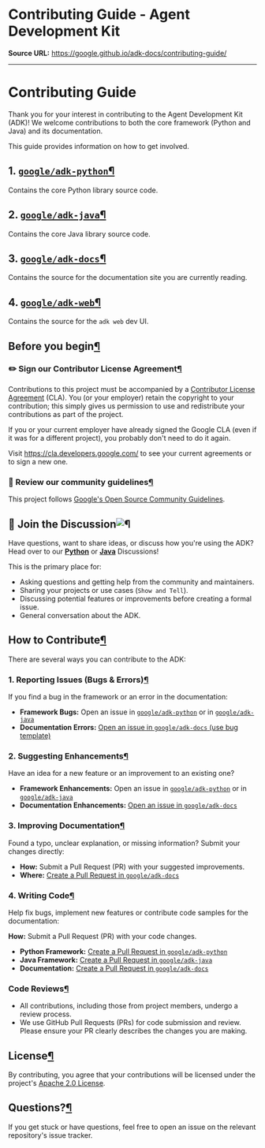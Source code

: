 # Contributing Guide - Agent Development Kit

**Source URL:** https://google.github.io/adk-docs/contributing-guide/

---

# Contributing Guide

Thank you for your interest in contributing to the Agent Development Kit (ADK)! We welcome contributions to both the core framework (Python and Java) and its documentation.

This guide provides information on how to get involved.

## 1. [`google/adk-python`](https://github.com/google/adk-python)[¶](#1-googleadk-python "Permanent link")

Contains the core Python library source code.

## 2. [`google/adk-java`](https://github.com/google/adk-java)[¶](#2-googleadk-java "Permanent link")

Contains the core Java library source code.

## 3. [`google/adk-docs`](https://github.com/google/adk-docs)[¶](#3-googleadk-docs "Permanent link")

Contains the source for the documentation site you are currently reading.

## 4. [`google/adk-web`](https://github.com/google/adk-web)[¶](#4-googleadk-web "Permanent link")

Contains the source for the `adk web` dev UI.

## Before you begin[¶](#before-you-begin "Permanent link")

### ✏️ Sign our Contributor License Agreement[¶](#sign-our-contributor-license-agreement "Permanent link")

Contributions to this project must be accompanied by a
[Contributor License Agreement](https://cla.developers.google.com/about) (CLA).
You (or your employer) retain the copyright to your contribution; this simply
gives us permission to use and redistribute your contributions as part of the
project.

If you or your current employer have already signed the Google CLA (even if it
was for a different project), you probably don't need to do it again.

Visit <https://cla.developers.google.com/> to see your current agreements or to
sign a new one.

### 📜 Review our community guidelines[¶](#review-our-community-guidelines "Permanent link")

This project follows
[Google's Open Source Community Guidelines](https://opensource.google/conduct/).

## 💬 Join the Discussion![¶](#join-the-discussion "Permanent link")

Have questions, want to share ideas, or discuss how you're using the ADK? Head over to our **[Python](https://github.com/google/adk-python/discussions)** or **[Java](https://github.com/google/adk-java/discussions)** Discussions!

This is the primary place for:

* Asking questions and getting help from the community and maintainers.
* Sharing your projects or use cases (`Show and Tell`).
* Discussing potential features or improvements before creating a formal issue.
* General conversation about the ADK.

## How to Contribute[¶](#how-to-contribute "Permanent link")

There are several ways you can contribute to the ADK:

### 1. Reporting Issues (Bugs & Errors)[¶](#1-reporting-issues-bugs-errors "Permanent link")

If you find a bug in the framework or an error in the documentation:

* **Framework Bugs:** Open an issue in [`google/adk-python`](https://github.com/google/adk-python/issues/new) or in [`google/adk-java`](https://github.com/google/adk-java/issues/new)
* **Documentation Errors:** [Open an issue in `google/adk-docs` (use bug template)](https://github.com/google/adk-docs/issues/new?template=bug_report.md)

### 2. Suggesting Enhancements[¶](#2-suggesting-enhancements "Permanent link")

Have an idea for a new feature or an improvement to an existing one?

* **Framework Enhancements:** Open an issue in [`google/adk-python`](https://github.com/google/adk-python/issues/new) or in [`google/adk-java`](https://github.com/google/adk-java/issues/new)
* **Documentation Enhancements:** [Open an issue in `google/adk-docs`](https://github.com/google/adk-docs/issues/new)

### 3. Improving Documentation[¶](#3-improving-documentation "Permanent link")

Found a typo, unclear explanation, or missing information? Submit your changes directly:

* **How:** Submit a Pull Request (PR) with your suggested improvements.
* **Where:** [Create a Pull Request in `google/adk-docs`](https://github.com/google/adk-docs/pulls)

### 4. Writing Code[¶](#4-writing-code "Permanent link")

Help fix bugs, implement new features or contribute code samples for the documentation:

**How:** Submit a Pull Request (PR) with your code changes.

* **Python Framework:** [Create a Pull Request in `google/adk-python`](https://github.com/google/adk-python/pulls)
* **Java Framework:** [Create a Pull Request in `google/adk-java`](https://github.com/google/adk-java/pulls)
* **Documentation:** [Create a Pull Request in `google/adk-docs`](https://github.com/google/adk-docs/pulls)

### Code Reviews[¶](#code-reviews "Permanent link")

* All contributions, including those from project members, undergo a review process.
* We use GitHub Pull Requests (PRs) for code submission and review. Please ensure your PR clearly describes the changes you are making.

## License[¶](#license "Permanent link")

By contributing, you agree that your contributions will be licensed under the project's [Apache 2.0 License](https://github.com/google/adk-docs/blob/main/LICENSE).

## Questions?[¶](#questions "Permanent link")

If you get stuck or have questions, feel free to open an issue on the relevant repository's issue tracker.